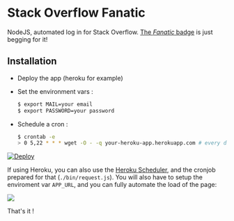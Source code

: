 
# Stack Overflow Fanatic

NodeJS, automated log in for Stack Overflow. [The *Fanatic* badge][0] is just begging for it!


## Installation

- Deploy the app (heroku for example)
- Set the environment vars :

	```BASH
	$ export MAIL=your email
	$ export PASSWORD=your password
	```

- Schedule a cron :

	```bash
	$ crontab -e
	> 0 5,22 * * * wget -O - -q your-heroku-app.herokuapp.com # every day at 5h/22h
	```

[![Deploy](https://www.herokucdn.com/deploy/button.png)](https://heroku.com/deploy?template=https://github.com/Thom-x/stackoverflow-fanatic)

If using Heroku, you can also use the [Heroku Scheduler](https://scheduler.heroku.com/dashboard), and the cronjob prepared for that (`./bin/request.js`). You will also have to setup the enviroment var `APP_URL`, and you can fully automate the load of the page:

![](https://monosnap.com/file/TMjP78NkluNICIJOxnZZNUv3rYUkJo.png)

That's it !

[0]: https://stackoverflow.com/help/badges/83/fanatic